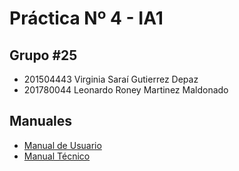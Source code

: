 # Práctica Nº 4 - IA1



## Grupo #25
- 201504443 Virginia Saraí Gutierrez Depaz
- 201780044 Leonardo Roney Martinez Maldonado

## Manuales
- [Manual de Usuario](https://docs.google.com/document/d/1BW_fmfg8T0niQ2yj1eclKF4_lDhApjRt-3ou_9iT0Xk/edit?usp=sharing)
- [Manual Técnico](https://docs.google.com/document/d/14zaIFCQ5dbu2kEaJvzT46_bjCDnPfCpoTYnmEQlDOSU/edit?usp=sharing)